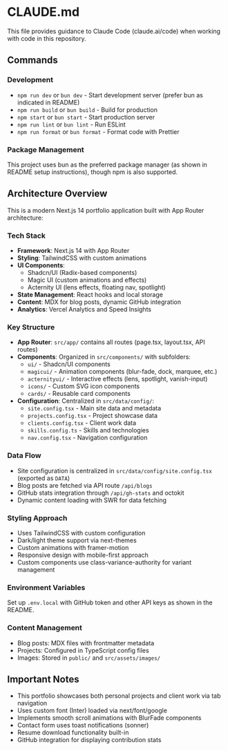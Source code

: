 # CLAUDE.md

This file provides guidance to Claude Code (claude.ai/code) when working with code in this repository.

## Commands

### Development
- `npm run dev` or `bun dev` - Start development server (prefer bun as indicated in README)
- `npm run build` or `bun build` - Build for production
- `npm start` or `bun start` - Start production server
- `npm run lint` or `bun lint` - Run ESLint
- `npm run format` or `bun format` - Format code with Prettier

### Package Management
This project uses bun as the preferred package manager (as shown in README setup instructions), though npm is also supported.

## Architecture Overview

This is a modern Next.js 14 portfolio application built with App Router architecture:

### Tech Stack
- **Framework**: Next.js 14 with App Router
- **Styling**: TailwindCSS with custom animations
- **UI Components**: 
  - Shadcn/UI (Radix-based components)
  - Magic UI (custom animations and effects)
  - Acternity UI (lens effects, floating nav, spotlight)
- **State Management**: React hooks and local storage
- **Content**: MDX for blog posts, dynamic GitHub integration
- **Analytics**: Vercel Analytics and Speed Insights

### Key Structure
- **App Router**: `src/app/` contains all routes (page.tsx, layout.tsx, API routes)
- **Components**: Organized in `src/components/` with subfolders:
  - `ui/` - Shadcn/UI components
  - `magicui/` - Animation components (blur-fade, dock, marquee, etc.)
  - `acternityui/` - Interactive effects (lens, spotlight, vanish-input)
  - `icons/` - Custom SVG icon components
  - `cards/` - Reusable card components
- **Configuration**: Centralized in `src/data/config/`:
  - `site.config.tsx` - Main site data and metadata
  - `projects.config.tsx` - Project showcase data
  - `clients.config.tsx` - Client work data
  - `skills.config.ts` - Skills and technologies
  - `nav.config.tsx` - Navigation configuration

### Data Flow
- Site configuration is centralized in `src/data/config/site.config.tsx` (exported as `DATA`)
- Blog posts are fetched via API route `/api/blogs` 
- GitHub stats integration through `/api/gh-stats` and octokit
- Dynamic content loading with SWR for data fetching

### Styling Approach
- Uses TailwindCSS with custom configuration
- Dark/light theme support via next-themes
- Custom animations with framer-motion
- Responsive design with mobile-first approach
- Custom components use class-variance-authority for variant management

### Environment Variables
Set up `.env.local` with GitHub token and other API keys as shown in the README.

### Content Management
- Blog posts: MDX files with frontmatter metadata
- Projects: Configured in TypeScript config files
- Images: Stored in `public/` and `src/assets/images/`

## Important Notes

- This portfolio showcases both personal projects and client work via tab navigation
- Uses custom font (Inter) loaded via next/font/google  
- Implements smooth scroll animations with BlurFade components
- Contact form uses toast notifications (sonner)
- Resume download functionality built-in
- GitHub integration for displaying contribution stats